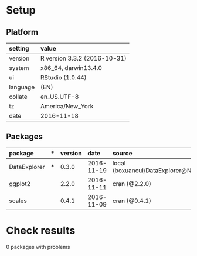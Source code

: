 # Setup

## Platform

|setting  |value                        |
|:--------|:----------------------------|
|version  |R version 3.3.2 (2016-10-31) |
|system   |x86_64, darwin13.4.0         |
|ui       |RStudio (1.0.44)             |
|language |(EN)                         |
|collate  |en_US.UTF-8                  |
|tz       |America/New_York             |
|date     |2016-11-18                   |

## Packages

|package      |*  |version |date       |source                            |
|:------------|:--|:-------|:----------|:---------------------------------|
|DataExplorer |*  |0.3.0   |2016-11-19 |local (boxuancui/DataExplorer@NA) |
|ggplot2      |   |2.2.0   |2016-11-11 |cran (@2.2.0)                     |
|scales       |   |0.4.1   |2016-11-09 |cran (@0.4.1)                     |

# Check results
0 packages with problems


